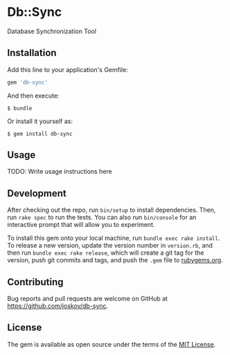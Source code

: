 # Db::Sync

Database Synchronization Tool

## Installation

Add this line to your application's Gemfile:

```ruby
gem 'db-sync'
```

And then execute:

    $ bundle

Or install it yourself as:

    $ gem install db-sync

## Usage

TODO: Write usage instructions here

## Development

After checking out the repo, run `bin/setup` to install dependencies. Then, run `rake spec` to run the tests. You can also run `bin/console` for an interactive prompt that will allow you to experiment.

To install this gem onto your local machine, run `bundle exec rake install`. To release a new version, update the version number in `version.rb`, and then run `bundle exec rake release`, which will create a git tag for the version, push git commits and tags, and push the `.gem` file to [rubygems.org](https://rubygems.org).

## Contributing

Bug reports and pull requests are welcome on GitHub at https://github.com/joskov/db-sync.


## License

The gem is available as open source under the terms of the [MIT License](http://opensource.org/licenses/MIT).
